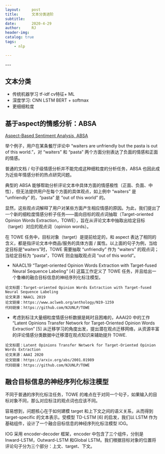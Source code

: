 ```yaml
---
layout:     post
title:      文本分类进阶
subtitle:   
date:       2020-4-29
author:     RJ
header-img: 
catalog: true
tags:
    - nlp

---
```

<p id = "build"></p>
---

## 文本分类

- 传统机器学习 tf-idf  cv特征+ ML
- 深度学习: CNN LSTM BERT + softmax
- 更细细粒度

## 基于aspect的情感分析：ABSA

[Aspect-Based Sentiment Analysis, ABSA](https://mp.weixin.qq.com/s?__biz=MzIwMTc4ODE0Mw==&mid=2247505078&idx=1&sn=15440251e2a4e7ca343a167abc4baaa7&chksm=96ea0b36a19d82205149d0bbf2abe021446ec6f79080240a5bb86e8f7ca269d79fb8497a2c7b&scene=0&xtrack=1&key=c4387a049ca2dc9df16499072459d681387c6ed2cf558b2b752ac108228b54429e6cc2821aa364173ef43324832b64f9d21f8085c3f5f1e020af685b1fec5501dbb001acb0bf947ffa5b746d7a86c82f&ascene=1&uin=MTkxMDM0MzYyNg%3D%3D&devicetype=Windows+7&version=62080079&lang=zh_CN&exportkey=A2%2Bqkjz1NvqtsE1NOunwAXM%3D&pass_ticket=oFyGvW7pHugVmpRBd44FyTBDfZuoCNRBDs%2F4vaJzsaU0%2Bl63PU47S4D4cQlhiWW%2F)


举个例子，用户在某条餐厅评论中 “waiters are unfriendly but the pasta is out of this world.”，对 “waiters” 和 “pasta” 两个方面分别表达了负面的情感和正面的情感。

普通的文档 / 句子级情感分析并不能完成这种细粒度的分析任务，ABSA 也因此成为近些年情感分析的热点研究问题。

典型的 ABSA 能够帮助分析评论文本中具体方面的情感极性（正面、负面、中性），但无法提供用户在每个方面的具体观点，如上例中 “waiters” 是 “unfriendly” 的，“pasta” 是 “out of this world” 的。

显然，这些观点词解释了用户对某些方面产生相应情感的原因。为此，我们提出了一个新的细粒度情感分析子任务——面向目标的观点词抽取（Target-oriented Opinion Words Extraction，TOWE），旨在从评论文本中抽取出给定目标（target）对应的观点词（opinion words）。

在 TOWE 任务中，目标对象（target）是提前给定的，和 aspect 表达了相同的含义，都是指评论文本中商品/服务的具体方面 / 属性。以上面的句子为例，当给定目标是“waiters”时，TOWE 需要抽取 “unfriendly” 作为 “waiters” 的观点词；当给定目标为 “pasta”，TOWE 则会抽取观点词 “out of this world”。


- NAACL19 “Target-oriented Opinion Words Extraction with Target-fused Neural Sequence Labeling” [4] 这篇工作定义了 TOWE 任务，并且给出一个鲁棒的融合目标信息的神经序列化标注模型。
```
论文标题：Target-oriented Opinion Words Extraction with Target-fused Neural Sequence Labeling
论文来源：NAACL 2019
论文链接：https://www.aclweb.org/anthology/N19-1259
代码链接：https://github.com/NJUNLP/TOWE
```
- 考虑到标注大量细粒度情感分析数据是耗时且困难的，AAAI20 中的工作 “Latent Opinions Transfer Network for Target-Oriented Opinion Words Extraction” [5] 从迁移学习的角度出发，提出潜在观点迁移网络，从资源丰富的评论情感分类数据中迁移潜在观点知识来辅助提升 TOWE.
```
论文标题：Latent Opinions Transfer Network for Target-Oriented Opinion Words Extraction
论文来源：AAAI 2020
论文链接：https://arxiv.org/abs/2001.01989
代码链接：https://github.com/NJUNLP/TOWE
```


## 融合目标信息的神经序列化标注模型

不同于普通的序列化标注任务，TOWE 的难点在于对同一个句子，如果输入的目标对象不同，那么对应标注的观点词也应该不同。

容易想到，问题核心在于如何建模 target 和上下文之间的语义关系，从而得到 target-specific 的文本表示。受模型 TD-LSTM [6] 的启发，我们以 LSTM 作为基础组件，设计了一个融合目标信息的神经序列化标注模型 IOG。

IOG 采用 encoder-decoder 框架，encoder 中包含了三个组件，分别是 Inward-LSTM，Outward-LSTM 和Global LSTM。我们根据目标对象的位置将评论句子分为三个部分：上文、target、下文。
